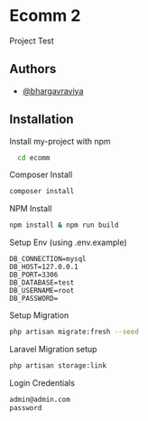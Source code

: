 
# Ecomm 2

Project Test

## Authors

- [@bhargavraviya](https://github.com/bhargavraviya)


## Installation

Install my-project with npm

```bash
  cd ecomm
```

Composer Install 
```bash
composer install
```

NPM Install 
```bash
npm install & npm run build
```

Setup Env (using .env.example)
```env
DB_CONNECTION=mysql
DB_HOST=127.0.0.1
DB_PORT=3306
DB_DATABASE=test
DB_USERNAME=root
DB_PASSWORD=
```

Setup Migration 
```bash
php artisan migrate:fresh --seed
```

Laravel Migration setup
```bash
php artisan storage:link
```

Login Credentials
```bash
admin@admin.com
password
```